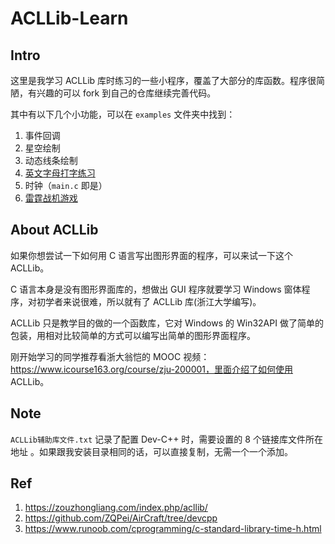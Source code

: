 # ACLLib-Learn

## Intro

这里是我学习 ACLLib 库时练习的一些小程序，覆盖了大部分的库函数。程序很简陋，有兴趣的可以 fork 到自己的仓库继续完善代码。

其中有以下几个小功能，可以在 `examples` 文件夹中找到：

1. 事件回调
2. 星空绘制
3. 动态线条绘制
4. [英文字母打字练习](https://github.com/Pokoai/TypePractice)
5. 时钟（`main.c` 即是）
6. [雷霆战机游戏]()

## About ACLLib

如果你想尝试一下如何用 C 语言写出图形界面的程序，可以来试一下这个 ACLLib。

C 语言本身是没有图形界面库的，想做出 GUI 程序就要学习 Windows 窗体程序，对初学者来说很难，所以就有了 ACLLib 库(浙江大学编写)。

ACLLib 只是教学目的做的一个函数库，它对 Windows 的 Win32API 做了简单的包装，用相对比较简单的方式可以编写出简单的图形界面程序。

刚开始学习的同学推荐看浙大翁恺的 MOOC 视频：https://www.icourse163.org/course/zju-200001，里面介绍了如何使用 ACLLib。

## Note

`ACLLib辅助库文件.txt` 记录了配置 Dev-C++ 时，需要设置的 8 个链接库文件所在地址 。如果跟我安装目录相同的话，可以直接复制，无需一个一个添加。

## Ref

1. https://zouzhongliang.com/index.php/acllib/
2. https://github.com/ZQPei/AirCraft/tree/devcpp
3. https://www.runoob.com/cprogramming/c-standard-library-time-h.html



